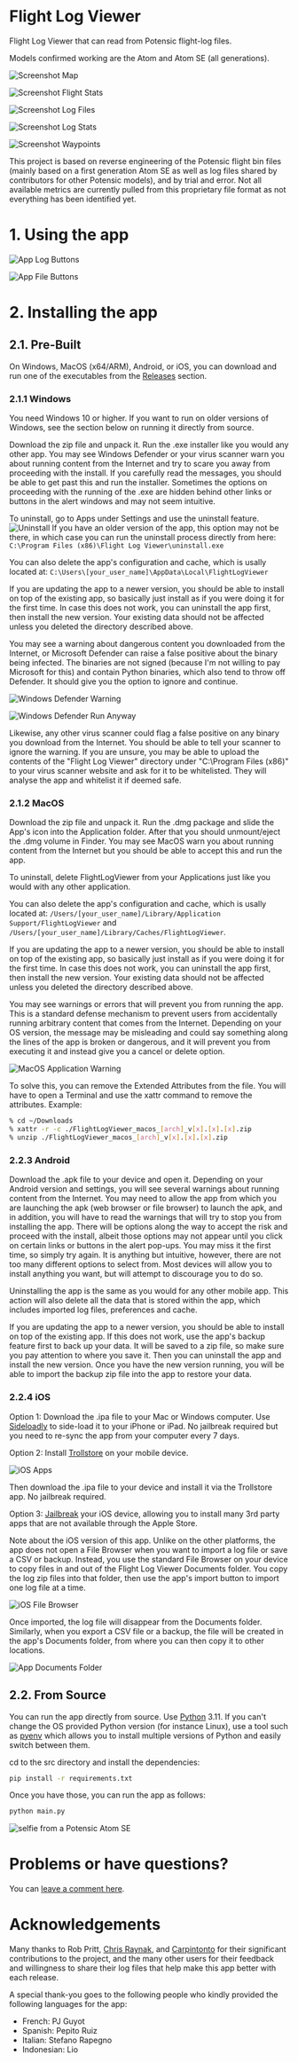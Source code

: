 # Flight Log Viewer
Flight Log Viewer that can read from Potensic flight-log files.

Models confirmed working are the Atom and Atom SE (all generations).

![Screenshot Map](<resources/screenshot1.png> "Screenshot Map")

![Screenshot Flight Stats](<resources/screenshot2.png> "Screenshot Flight Stats")

![Screenshot Log Files](<resources/screenshot3.png> "Screenshot Log Files")

![Screenshot Log Stats](<resources/screenshot4.png> "Screenshot Log Stats")

![Screenshot Waypoints](<resources/screenshot5.png> "Screenshot Waypoints")

This project is based on reverse engineering of the Potensic flight bin files (mainly based on a first generation Atom SE as well as log files shared by contributors for other Potensic models), and by trial and error. Not all available metrics are currently pulled from this proprietary file format as not everything has been identified yet.

# 1. Using the app

![App Log Buttons](<resources/buttons2.png> "App Log Buttons")

![App File Buttons](<resources/buttons1.png> "App File Buttons")

# 2. Installing the app
## 2.1. Pre-Built
On Windows, MacOS (x64/ARM), Android, or iOS, you can download and run one of the executables from the [Releases](<../../releases> "Releases") section.

### 2.1.1 Windows
You need Windows 10 or higher. If you want to run on older versions of Windows, see the section below on running it directly from source.

Download the zip file and unpack it. Run the .exe installer like you would any other app. You may see Windows Defender or your virus scanner warn you about running content from the Internet and try to scare you away from proceeding with the install. If you carefully read the messages, you should be able to get past this and run the installer. Sometimes the options on proceeding with the running of the .exe are hidden behind other links or buttons in the alert windows and may not seem intuitive.

To uninstall, go to Apps under Settings and use the uninstall feature.
![Uninstall](<resources/windows_uninstall.png> "Uninstall")
If you have an older version of the app, this option may not be there, in which case you can run the uninstall process directly from here: ```C:\Program Files (x86)\Flight Log Viewer\uninstall.exe```

You can also delete the app's configuration and cache, which is usally located at: ```C:\Users\[your_user_name]\AppData\Local\FlightLogViewer```

If you are updating the app to a newer version, you should be able to install on top of the existing app, so basically just install as if you were doing it for the first time. In case this does not work, you can uninstall the app first, then install the new version. Your existing data should not be affected unless you deleted the directory described above.

You may see a warning about dangerous content you downloaded from the Internet, or Microsoft Defender can raise a false positive about the binary being infected. The binaries are not signed (because I'm not willing to pay Microsoft for this) and contain Python binaries, which also tend to throw off Defender. It should give you the option to ignore and continue.

![Windows Defender Warning](<resources/wd1.png> "Windows Defender Warning")

![Windows Defender Run Anyway](<resources/wd2.png> "Windows Defender Run Anyway")

Likewise, any other virus scanner could flag a false positive on any binary you download from the Internet. You should be able to tell your scanner to ignore the warning. If you are unsure, you may be able to upload the contents of the "Flight Log Viewer" directory under "C:\Program Files (x86)" to your virus scanner website and ask for it to be whitelisted. They will analyse the app and whitelist it if deemed safe.

### 2.1.2 MacOS
Download the zip file and unpack it. Run the .dmg package and slide the App's icon into the Application folder. After that you should unmount/eject the .dmg volume in Finder. You may see MacOS warn you about running content from the Internet but you should be able to accept this and run the app.

To uninstall, delete FlightLogViewer from your Applications just like you would with any other application.

You can also delete the app's configuration and cache, which is usally located at: ```/Users/[your_user_name]/Library/Application Support/FlightLogViewer``` and ```/Users/[your_user_name]/Library/Caches/FlightLogViewer```.

If you are updating the app to a newer version, you should be able to install on top of the existing app, so basically just install as if you were doing it for the first time. In case this does not work, you can uninstall the app first, then install the new version. Your existing data should not be affected unless you deleted the directory described above.

You may see warnings or errors that will prevent you from running the app. This is a standard defense mechanism to prevent users from accidentally running arbitrary content that comes from the Internet. Depending on your OS version, the message may be misleading and could say something along the lines of the app is broken or dangerous, and it will prevent you from executing it and instead give you a cancel or delete option.

![MacOS Application Warning](<resources/broken_app_message.png> "MacOS Application Warning")

To solve this, you can remove the Extended Attributes from the file. You will have to open a Terminal and use the xattr command to remove the attributes. Example:

```sh
% cd ~/Downloads
% xattr -r -c ./FlightLogViewer_macos_[arch]_v[x].[x].[x].zip
% unzip ./FlightLogViewer_macos_[arch]_v[x].[x].[x].zip
```

### 2.2.3 Android
Download the .apk file to your device and open it. Depending on your Android version and settings, you will see several warnings about running content from the Internet. You may need to allow the app from which you are launching the apk (web browser or file browser) to launch the apk, and in addition, you will have to read the warnings that will try to stop you from installing the app. There will be options along the way to accept the risk and proceed with the install, albeit those options may not appear until you click on certain links or buttons in the alert pop-ups. You may miss it the first time, so simply try again. It is anything but intuitive, however, there are not too many different options to select from. Most devices will allow you to install anything you want, but will attempt to discourage you to do so.

Uninstalling the app is the same as you would for any other mobile app. This action will also delete all the data that is stored within the app, which includes imported log files, preferences and cache.

If you are updating the app to a newer version, you should be able to install on top of the existing app. If this does not work, use the app's backup feature first to back up your data. It will be saved to a zip file, so make sure you pay attention to where you save it. Then you can uninstall the app and install the new version. Once you have the new version running, you will be able to import the backup zip file into the app to restore your data.


### 2.2.4 iOS
Option 1: Download the .ipa file to your Mac or Windows computer. Use [Sideloadly](<https://sideloadly.io/> "Sideloadly") to side-load it to your iPhone or iPad. No jailbreak required but you need to re-sync the app from your computer every 7 days.

Option 2: Install [Trollstore](<https://ios.cfw.guide/installing-trollstore/> "Trollstore") on your mobile device.

![iOS Apps](<resources/ios_desktop1.png> "iOS Apps")

Then download the .ipa file to your device and install it via the Trollstore app. No jailbreak required.

Option 3: [Jailbreak](<https://ios.cfw.guide/get-started/> "iOS Jailbreak Guide") your iOS device, allowing you to install many 3rd party apps that are not available through the Apple Store.

Note about the iOS version of this app. Unlike on the other platforms, the app does not open a File Browser when you want to import a log file or save a CSV or backup. Instead, you use the standard File Browser on your device to copy files in and out of the Flight Log Viewer Documents folder. You copy the log zip files into that folder, then use the app's import button to import one log file at a time.

![iOS File Browser](<resources/ios_file_browser1.png> "iOS File Browser")

Once imported, the log file will disappear from the Documents folder. Similarly, when you export a CSV file or a backup, the file will be created in the app's Documents folder, from where you can then copy it to other locations.

![App Documents Folder](<resources/ios_file_browser2.png> "App Documents Folder")

## 2.2. From Source
You can run the app directly from source. Use [Python](<https://www.python.org/downloads/> "Download Python") 3.11. If you can't change the OS provided Python version (for instance Linux), use a tool such as [pyenv](<https://github.com/pyenv/pyenv> "pyenv") which allows you to install multiple versions of Python and easily switch between them.

cd to the src directory and install the dependencies:
```sh
pip install -r requirements.txt
```
Once you have those, you can run the app as follows:
```sh
python main.py
```

![selfie from a Potensic Atom SE](<src/assets/app-icon256.png> "Atom SE selfie")


# Problems or have questions?
You can [leave a comment here](<https://koenaerts.ca/micro-drones/parsing-potensic-flight-data-files/> "Parsing Potensic Flight Data Files").


# Acknowledgements
Many thanks to Rob Pritt, [Chris Raynak](<http://www.imagination-3d.com/>), and [Carpintonto](<https://github.com/Carpintonto>) for their significant contributions to the project, and the many other users for their feedback and willingness to share their log files that help make this app better with each release.

A special thank-you goes to the following people who kindly provided the following languages for the app:

- French: PJ Guyot
- Spanish: Pepito Ruiz
- Italian: Stefano Rapegno
- Indonesian: Lio
